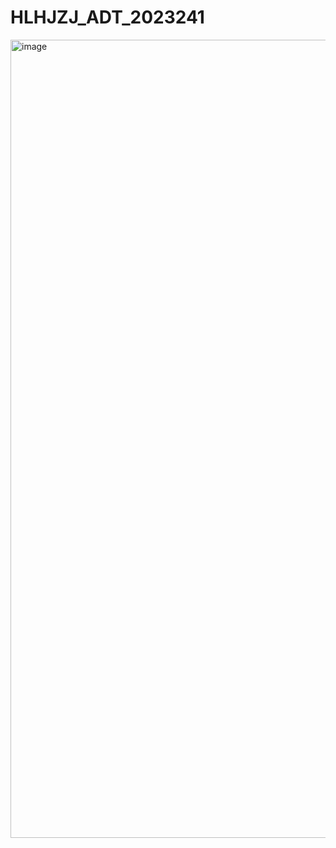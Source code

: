 # HLHJZJ_ADT_2023241
<img width="1277" alt="image" src="https://github.com/ZharkynaiDzhenalieva/HLHJZJ_ADT_2023241/assets/142582233/9a5c5e93-4816-45f3-b721-bc79c6765eec">
